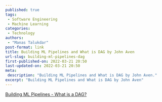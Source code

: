 ```yaml
---
published: true
tags:
 - Software Engineering
 - Machine Learning
categories:
 - Technology
authors:
 - "Manas Talukdar"
post-format: link
title: Building ML Pipelines and What is DAG by John Aven
url-slug: building-ml-pipelines-dag
first-published-on: 2022-03-21 20:50
last-updated-on: 2022-03-21 20:50
meta:
 description: "Building ML Pipelines and What is DAG by John Aven."
excerpt: "Building ML Pipelines and What is DAG by John Aven"
---
```


[Building ML Pipelines - What is a DAG?](https://medium.com/hashmapinc/building-ml-pipelines-8e27344a42d2)
